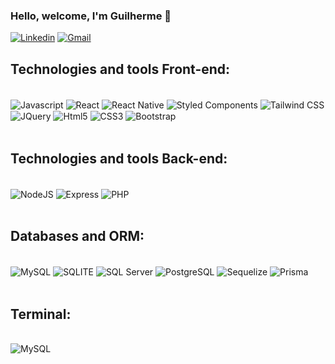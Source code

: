 
### Hello, welcome, I'm Guilherme 🤙

[![Linkedin](https://img.shields.io/badge/LinkedIn-0077B5?style=for-the-badge&logo=linkedin&logoColor=white)](https://www.linkedin.com/in/guilherme-silva-4024341a5/)
[![Gmail](https://img.shields.io/badge/Gmail-D14836?style=for-the-badge&logo=gmail&logoColor=white)](https://mailto.devguisilva@gmail.com)

## Technologies and tools Front-end:

<div style="display: inline_block"><br>
    <img align="center" alt="Javascript" src="https://img.shields.io/badge/JavaScript-F7DF1E?style=for-the-badge&logo=javascript&logoColor=black">
    <img align="center" alt="React" src="https://img.shields.io/badge/React-20232A?style=for-the-badge&logo=react&logoColor=61DAFB">
    <img align="center" alt="React Native" src="https://img.shields.io/badge/React_Native-20232A?style=for-the-badge&logo=react&logoColor=61DAFB">
    <img align="center" alt="Styled Components" src="https://img.shields.io/badge/styled--components-DB7093?style=for-the-badge&logo=styled-components&logoColor=white">
    <img align="center" alt="Tailwind CSS" src="https://img.shields.io/badge/Tailwind_CSS-38B2AC?style=for-the-badge&logo=tailwind-css&logoColor=white">
    <img align="center" alt="JQuery" src="https://img.shields.io/badge/jQuery-0769AD?style=for-the-badge&logo=jquery&logoColor=white">
    <img align="center" alt="Html5" src="https://img.shields.io/badge/HTML5-E34F26?style=for-the-badge&logo=html5&logoColor=white">
    <img align="center" alt="CSS3" src="https://img.shields.io/badge/CSS3-1572B6?style=for-the-badge&logo=css3&logoColor=white">
    <img align="center" alt="Bootstrap" src="https://img.shields.io/badge/Bootstrap-563D7C?style=for-the-badge&logo=bootstrap&logoColor=white">
</div><br>

## Technologies and tools Back-end:

<div style="display: inline_block"><br>
    <img align="center" alt="NodeJS" src="https://img.shields.io/badge/Node.js-43853D?style=for-the-badge&logo=node.js&logoColor=white">
    <img align="center" alt="Express" src="https://img.shields.io/badge/Express.js-404D59?style=for-the-badge">
    <img align="center" alt="PHP" src="https://img.shields.io/badge/PHP-777BB4?style=for-the-badge&logo=php&logoColor=white">
</div><br>

## Databases and ORM:

<div style="display: inline_block"><br>
    <img align="center" alt="MySQL" src="https://img.shields.io/badge/MySQL-005C84?style=for-the-badge&logo=mysql&logoColor=white">
    <img align="center" alt="SQLITE" src="https://img.shields.io/badge/SQLite-07405E?style=for-the-badge&logo=sqlite&logoColor=white">
    <img align="center" alt="SQL Server" src="https://img.shields.io/badge/Microsoft_SQL_Server-CC2927?style=for-the-badge&logo=microsoft-sql-server&logoColor=white">
    <img align="center" alt="PostgreSQL" src="	https://img.shields.io/badge/PostgreSQL-316192?style=for-the-badge&logo=postgresql&logoColor=white">
    <img align="center" alt="Sequelize" src="	https://img.shields.io/badge/Sequelize-52B0E7?style=for-the-badge&logo=Sequelize&logoColor=white">
    <img align="center" alt="Prisma" src="	https://img.shields.io/badge/Prisma-3982CE?style=for-the-badge&logo=Prisma&logoColor=white">
</div><br>

## Terminal:

<div style="display: inline_block"><br>
    <img align="center" alt="MySQL" src="https://img.shields.io/badge/GIT-E44C30?style=for-the-badge&logo=git&logoColor=white">
</div><br><br>
